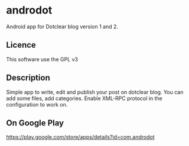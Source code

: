 # androdot

Android app for Dotclear blog version 1 and 2.

## Licence

This software use the GPL v3


## Description

Simple app to write, edit and publish your post on dotclear blog.
You can add some files, add categories.
Enable XML-RPC protocol in the configuration to work on.

## On Google Play

https://play.google.com/store/apps/details?id=com.androdot
